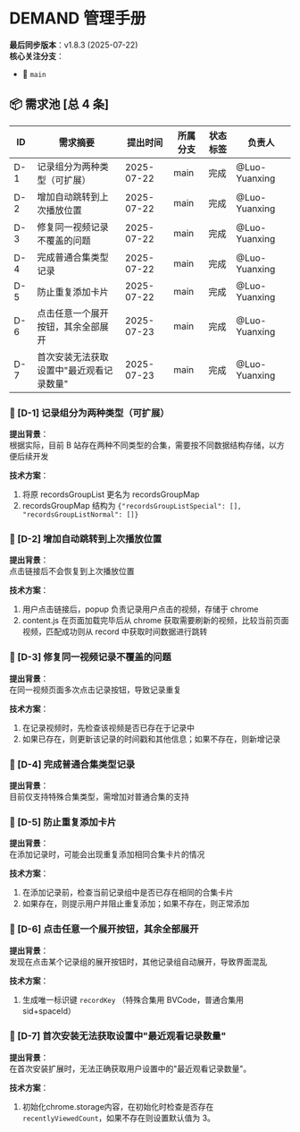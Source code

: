 # DEMAND 管理手册

**最后同步版本**：v1.8.3 (2025-07-22)  
**核心关注分支**：

- 🌱 `main`

## 📦 需求池 [总 4 条]

| ID  | 需求摘要                                 | 提出时间   | 所属分支 | 状态标签 | 负责人        |
| --- | ---------------------------------------- | ---------- | -------- | -------- | ------------- |
| D-1 | 记录组分为两种类型（可扩展）             | 2025-07-22 | main     | 完成     | @Luo-Yuanxing |
| D-2 | 增加自动跳转到上次播放位置               | 2025-07-22 | main     | 完成     | @Luo-Yuanxing |
| D-3 | 修复同一视频记录不覆盖的问题             | 2025-07-22 | main     | 完成     | @Luo-Yuanxing |
| D-4 | 完成普通合集类型记录                     | 2025-07-22 | main     | 完成     | @Luo-Yuanxing |
| D-5 | 防止重复添加卡片                         | 2025-07-22 | main     | 完成     | @Luo-Yuanxing |
| D-6 | 点击任意一个展开按钮，其余全部展开       | 2025-07-23 | main     | 完成     | @Luo-Yuanxing |
| D-7 | 首次安装无法获取设置中"最近观看记录数量" | 2025-07-23 | main     | 完成     | @Luo-Yuanxing |

### 🔖 [D-1] 记录组分为两种类型（可扩展）

**提出背景**：  
根据实际，目前 B 站存在两种不同类型的合集，需要按不同数据结构存储，以方便后续开发

**技术方案**：

1. 将原 recordsGroupList 更名为 recordsGroupMap
2. recordsGroupMap 结构为 `{"recordsGroupListSpecial": [], "recordsGroupListNormal": []}`

### 🔖 [D-2] 增加自动跳转到上次播放位置

**提出背景**：  
点击链接后不会恢复到上次播放位置

**技术方案**：

1. 用户点击链接后，popup 负责记录用户点击的视频，存储于 chrome
2. content.js 在页面加载完毕后从 chrome 获取需要刷新的视频，比较当前页面视频，匹配成功则从 record 中获取时间数据进行跳转

### 🔖 [D-3] 修复同一视频记录不覆盖的问题

**提出背景**：  
在同一视频页面多次点击记录按钮，导致记录重复

**技术方案**：

1. 在记录视频时，先检查该视频是否已存在于记录中
2. 如果已存在，则更新该记录的时间戳和其他信息；如果不存在，则新增记录

### 🔖 [D-4] 完成普通合集类型记录

**提出背景**：  
目前仅支持特殊合集类型，需增加对普通合集的支持

### 🔖 [D-5] 防止重复添加卡片

**提出背景**：  
在添加记录时，可能会出现重复添加相同合集卡片的情况

**技术方案**：

1. 在添加记录前，检查当前记录组中是否已存在相同的合集卡片
2. 如果存在，则提示用户并阻止重复添加；如果不存在，则正常添加

### 🔖 [D-6] 点击任意一个展开按钮，其余全部展开

**提出背景**：  
发现在点击某个记录组的展开按钮时，其他记录组自动展开，导致界面混乱

**技术方案**：

1. 生成唯一标识键 `recordKey` （特殊合集用 BVCode，普通合集用 sid+spaceId）

### 🔖 [D-7] 首次安装无法获取设置中"最近观看记录数量"

**提出背景**：  
在首次安装扩展时，无法正确获取用户设置中的"最近观看记录数量"。

**技术方案**：

1. 初始化chrome.storage内容，在初始化时检查是否存在 `recentlyViewedCount`，如果不存在则设置默认值为 3。